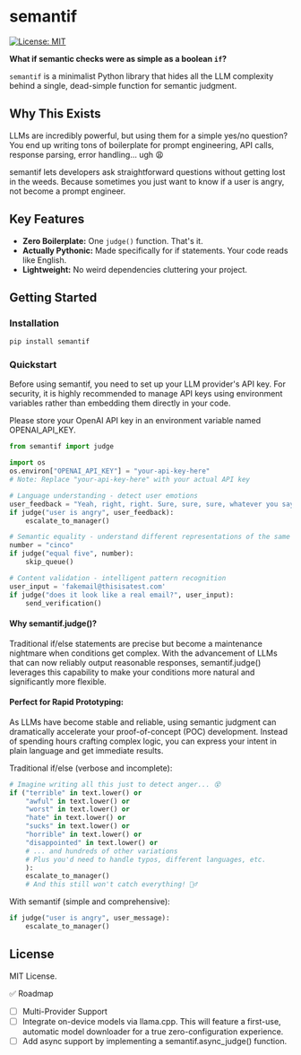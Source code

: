 # semantif

[![License: MIT](https://img.shields.io/badge/License-MIT-yellow.svg)](https://opensource.org/licenses/MIT)

**What if semantic checks were as simple as a boolean `if`?**

`semantif` is a minimalist Python library that hides all the LLM complexity behind a single, dead-simple function for semantic judgment.

## Why This Exists

LLMs are incredibly powerful, but using them for a simple yes/no question? You end up writing tons of boilerplate for prompt engineering, API calls, response parsing, error handling... ugh 😩

semantif lets developers ask straightforward questions without getting lost in the weeds. Because sometimes you just want to know if a user is angry, not become a prompt engineer.


## Key Features

* **Zero Boilerplate:** One `judge()` function. That's it.  
* **Actually Pythonic:** Made specifically for if statements. Your code reads like English.
* **Lightweight:** No weird dependencies cluttering your project.

## Getting Started

### Installation

```bash
pip install semantif
```

### Quickstart

Before using semantif, you need to set up your LLM provider's API key. For security, it is highly recommended to manage API keys using environment variables rather than embedding them directly in your code.

Please store your OpenAI API key in an environment variable named OPENAI_API_KEY.


```python
from semantif import judge

import os
os.environ["OPENAI_API_KEY"] = "your-api-key-here"
# Note: Replace "your-api-key-here" with your actual API key

# Language understanding - detect user emotions
user_feedback = "Yeah, right, right. Sure, sure, sure, whatever you say."
if judge("user is angry", user_feedback):
    escalate_to_manager()

# Semantic equality - understand different representations of the same concept
number = "cinco"
if judge("equal five", number):
    skip_queue()

# Content validation - intelligent pattern recognition
user_input = 'fakemail@thisisatest.com'
if judge("does it look like a real email?", user_input):
    send_verification()
```

#### Why semantif.judge()?
Traditional if/else statements are precise but become a maintenance nightmare when conditions get complex. With the advancement of LLMs that can now reliably output reasonable responses, semantif.judge() leverages this capability to make your conditions more natural and significantly more flexible.
#### Perfect for Rapid Prototyping: 
As LLMs have become stable and reliable, using semantic judgment can dramatically accelerate your proof-of-concept (POC) development. Instead of spending hours crafting complex logic, you can express your intent in plain language and get immediate results.


Traditional if/else (verbose and incomplete):

```python
# Imagine writing all this just to detect anger... 😵
if ("terrible" in text.lower() or 
    "awful" in text.lower() or 
    "worst" in text.lower() or 
    "hate" in text.lower() or 
    "sucks" in text.lower() or
    "horrible" in text.lower() or
    "disappointed" in text.lower() or
    # ... and hundreds of other variations
    # Plus you'd need to handle typos, different languages, etc.
    ):
    escalate_to_manager()
    # And this still won't catch everything! 🤷‍♂️
```
With semantif (simple and comprehensive):

```python
if judge("user is angry", user_message):
    escalate_to_manager()
```

## License

MIT License.

✅ Roadmap

- [ ] Multi-Provider Support
- [ ] Integrate on-device models via llama.cpp. This will feature a first-use, automatic model downloader for a true zero-configuration experience. 
- [ ] Add async support by implementing a semantif.async_judge() function.
